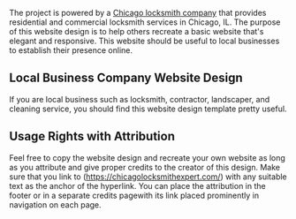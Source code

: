 The project is powered by a [Chicago locksmith company](https://chicagolocksmithexpert.com/) that provides residential and commercial locksmith services in Chicago, IL.
The purpose of this website design is to help others recreate a basic website that's elegant and responsive.
This website should be useful to local businesses to establish their presence online.
## Local Business Company Website Design
If you are local business such as locksmith, contractor, landscaper, and cleaning service, you should find this website design template pretty useful.
## Usage Rights with Attribution
Feel free to copy the website design and recreate your own website as long as you attribute and give proper credits to the creator of this design. Make sure that you link to (https://chicagolocksmithexpert.com/) with any suitable text as the anchor of the hyperlink. You can place the attribution in the footer or in a separate credits pagewith its link placed prominently in navigation on each page.  
